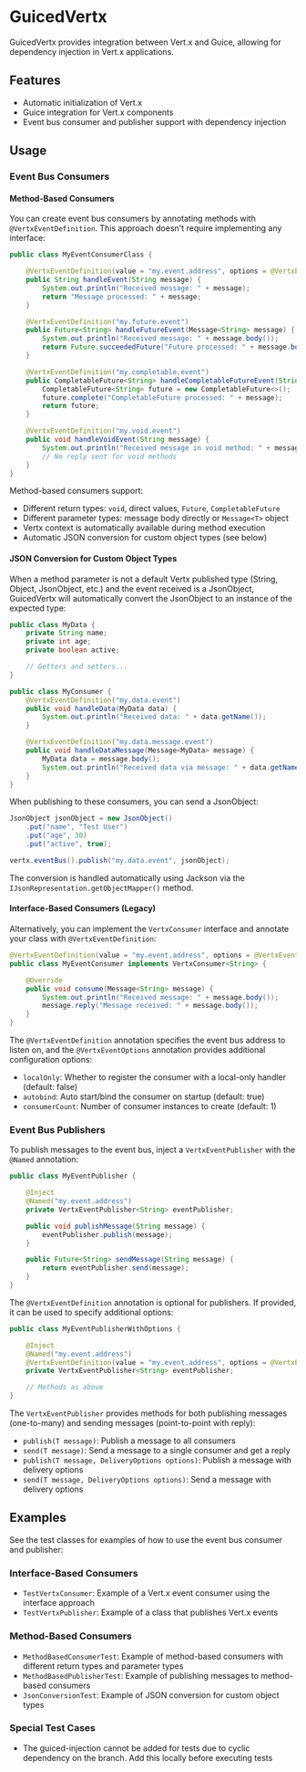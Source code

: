 # GuicedVertx

GuicedVertx provides integration between Vert.x and Guice, allowing for dependency injection in Vert.x applications.

## Features

- Automatic initialization of Vert.x
- Guice integration for Vert.x components
- Event bus consumer and publisher support with dependency injection

## Usage

### Event Bus Consumers

#### Method-Based Consumers

You can create event bus consumers by annotating methods with `@VertxEventDefinition`. This approach doesn't require implementing any interface:

```java
public class MyEventConsumerClass {

    @VertxEventDefinition(value = "my.event.address", options = @VertxEventOptions(localOnly = true))
    public String handleEvent(String message) {
        System.out.println("Received message: " + message);
        return "Message processed: " + message;
    }

    @VertxEventDefinition("my.future.event")
    public Future<String> handleFutureEvent(Message<String> message) {
        System.out.println("Received message: " + message.body());
        return Future.succeededFuture("Future processed: " + message.body());
    }

    @VertxEventDefinition("my.completable.event")
    public CompletableFuture<String> handleCompletableFutureEvent(String message) {
        CompletableFuture<String> future = new CompletableFuture<>();
        future.complete("CompletableFuture processed: " + message);
        return future;
    }

    @VertxEventDefinition("my.void.event")
    public void handleVoidEvent(String message) {
        System.out.println("Received message in void method: " + message);
        // No reply sent for void methods
    }
}
```

Method-based consumers support:
- Different return types: `void`, direct values, `Future`, `CompletableFuture`
- Different parameter types: message body directly or `Message<T>` object
- Vertx context is automatically available during method execution
- Automatic JSON conversion for custom object types (see below)

#### JSON Conversion for Custom Object Types

When a method parameter is not a default Vertx published type (String, Object, JsonObject, etc.) and the event received is a JsonObject, GuicedVertx will automatically convert the JsonObject to an instance of the expected type:

```java
public class MyData {
    private String name;
    private int age;
    private boolean active;

    // Getters and setters...
}

public class MyConsumer {
    @VertxEventDefinition("my.data.event")
    public void handleData(MyData data) {
        System.out.println("Received data: " + data.getName());
    }

    @VertxEventDefinition("my.data.message.event")
    public void handleDataMessage(Message<MyData> message) {
        MyData data = message.body();
        System.out.println("Received data via message: " + data.getName());
    }
}
```

When publishing to these consumers, you can send a JsonObject:

```java
JsonObject jsonObject = new JsonObject()
    .put("name", "Test User")
    .put("age", 30)
    .put("active", true);

vertx.eventBus().publish("my.data.event", jsonObject);
```

The conversion is handled automatically using Jackson via the `IJsonRepresentation.getObjectMapper()` method.

#### Interface-Based Consumers (Legacy)

Alternatively, you can implement the `VertxConsumer` interface and annotate your class with `@VertxEventDefinition`:

```java
@VertxEventDefinition(value = "my.event.address", options = @VertxEventOptions(localOnly = true))
public class MyEventConsumer implements VertxConsumer<String> {

    @Override
    public void consume(Message<String> message) {
        System.out.println("Received message: " + message.body());
        message.reply("Message received: " + message.body());
    }
}
```

The `@VertxEventDefinition` annotation specifies the event bus address to listen on, and the `@VertxEventOptions` annotation provides additional configuration options:

- `localOnly`: Whether to register the consumer with a local-only handler (default: false)
- `autobind`: Auto start/bind the consumer on startup (default: true)
- `consumerCount`: Number of consumer instances to create (default: 1)

### Event Bus Publishers

To publish messages to the event bus, inject a `VertxEventPublisher` with the `@Named` annotation:

```java
public class MyEventPublisher {

    @Inject
    @Named("my.event.address")
    private VertxEventPublisher<String> eventPublisher;

    public void publishMessage(String message) {
        eventPublisher.publish(message);
    }

    public Future<String> sendMessage(String message) {
        return eventPublisher.send(message);
    }
}
```

The `@VertxEventDefinition` annotation is optional for publishers. If provided, it can be used to specify additional options:

```java
public class MyEventPublisherWithOptions {

    @Inject
    @Named("my.event.address")
    @VertxEventDefinition(value = "my.event.address", options = @VertxEventOptions(localOnly = true))
    private VertxEventPublisher<String> eventPublisher;

    // Methods as above
}
```

The `VertxEventPublisher` provides methods for both publishing messages (one-to-many) and sending messages (point-to-point with reply):

- `publish(T message)`: Publish a message to all consumers
- `send(T message)`: Send a message to a single consumer and get a reply
- `publish(T message, DeliveryOptions options)`: Publish a message with delivery options
- `send(T message, DeliveryOptions options)`: Send a message with delivery options

## Examples

See the test classes for examples of how to use the event bus consumer and publisher:

### Interface-Based Consumers
- `TestVertxConsumer`: Example of a Vert.x event consumer using the interface approach
- `TestVertxPublisher`: Example of a class that publishes Vert.x events

### Method-Based Consumers
- `MethodBasedConsumerTest`: Example of method-based consumers with different return types and parameter types
- `MethodBasedPublisherTest`: Example of publishing messages to method-based consumers
- `JsonConversionTest`: Example of JSON conversion for custom object types


### Special Test Cases
- The guiced-injection cannot be added for tests due to cyclic dependency on the branch. Add this locally before executing tests